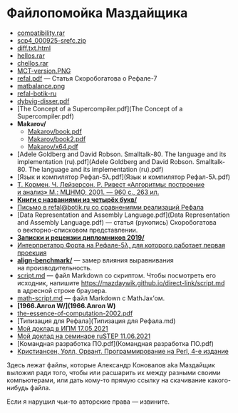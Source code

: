 Файлопомойка Маздайщика
=======================

* [compatibility.rar](compatibility.rar)
* [scp4_000925-srefc.zip](scp4_000925-srefc.zip)
* [diff.txt.html](diff.txt.html)
* [hellos.rar](hellos.rar)
* [chellos.rar](chellos.rar)
* [MCT-version.PNG](MCT-version.PNG)
* [refal.pdf](refal.pdf) — Статья Скоробогатова о Рефале-7
* [matbalance.png](matbalance.png)
* [refal-botik-ru](refal-botik-ru)
* [dybvig-disser.pdf](dybvig-disser.pdf)
* [The Concept of a Supercompiler.pdf](The Concept of a Supercompiler.pdf)
* **Makarov/**
  * [Makarov/book.pdf](Makarov/book.pdf)
  * [Makarov/book2.pdf](Makarov/book2.pdf)
  * [Makarov/x64.pdf](Makarov/x64.pdf)
* [Adele Goldberg and David Robson. Smalltalk-80. The language and its implementation (ru).pdf](Adele Goldberg and David Robson. Smalltalk-80. The language and its implementation (ru).pdf)
* [Язык и компилятор Рефал-5λ.pdf](Язык и компилятор Рефал-5λ.pdf)
* [Т. Кормен, Ч. Лейзерсон, Р. Ривест «Алгоритмы: построение и анализ» М.: МЦНМО, 2001. — 960 с., 263 ил.](kormen-t-leyzerson-ch-rivest-r-algoritmy-postroenie-i-analiz.djvu)
* [**Книги с названиями из четырёх букв/**](4.pdf)
* [Письмо в <refal@botik.ru> со сравнениями реализаций Рефала](refal-compare.md)
* [Data Representation and Assembly Language.pdf](Data Representation and Assembly Language.pdf) —
  статья (рукопись) Скоробогатова о векторно-списковом представлении.
* [**Записки и рецензии дипломников 2019/**](Diploma-2019)
* [Интерпретатор Форта на Рефале-5λ, для которого работает первая проекция](forth-rec.ref)
* [**align-benchmark/**](align-benchmark) — замер влияния выравнивания
  на производительность.
* [script.md](script.md) — файл Markdown со скриптом. Чтобы посмотреть его исходник,
  напишите <https://mazdaywik.github.io/direct-link/script.md> в адресной
  строке браузера.
* [math-script.md](math-script.md) — файл Markdown с MathJax’ом.
* **[1966.Алгол W/](1966.Алгол W)**
* [the-essence-of-computation-2002.pdf](the-essence-of-computation-2002.pdf)
* [Типизация для Рефала](Типизация для Рефала.md)
* [Мой доклад в ИПМ 17.05.2021](2021-05-17-Konovalov-Closures-and-Optimizations-Refal-5-lambda.pdf)
* [Мой доклад на семинаре ruSTEP 11.06.2021](2021-06-11-Konovalov-Introduction-to-Refal.pdf)
* [Командная разработка ПО.pdf](Командная разработка ПО.pdf)
* [Кристиансен, Уолл, Орвант. Программирование на Perl, 4-е издание](Programmirovanie_na_perl.djvu)

Здесь лежат файлы, которые Александр Коновалов aka Маздайщик выложил ради того,
чтобы или расшарить их между разными своими компьютерами, или дать кому-то
прямую ссылку на скачивание какого-нибудь файла.

Если я нарушил чьи-то авторские права — извините.
